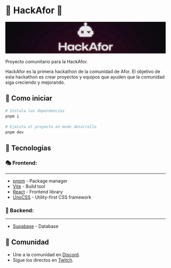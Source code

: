# 🐹 HackAfor 🐹

![HackAfor header](./public/github/hackafor-github-header.png)

Proyecto comunitario para la HackAfor.

HackAfor es la primera hackathon de la comunidad de Afor. El objetivo de esta hackathon es crear proyectos y equipos que ayuden que la comunidad siga creciendo y mejorando.

## 🧱 Como iniciar

```bash
# Instala las dependencias
pnpm i

# Ejecuta el proyecto en modo desarrollo
pnpm dev
```

## 🔨 Tecnologías
### 🎭 Frontend:
---
- [pnpm](https://pnpm.io/) - Package manager
- [Vite](https://vitejs.dev/) - Build tool
- [React](https://reactjs.org/) - Frontend library
- [UnoCSS](https://unocss.dev/) - Utility-first CSS framework

### 🔌 Backend:
---
- [Supabase](https://supabase.io/) - Database

## 📢 Comunidad

- Une a la comunidad en [Discord](https://discord.gg/a6pfyafG).
- Sigue los directos en [Twitch](https://www.twitch.tv/afor_digital).